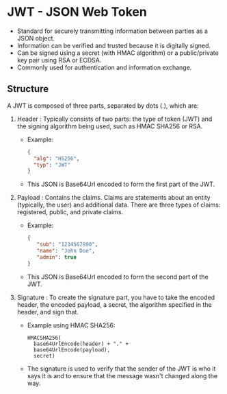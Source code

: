 # JWT - JSON Web Token
- Standard for securely transmitting information between parties as a JSON object.
- Information can be verified and trusted because it is digitally signed.
- Can be signed using a secret (with HMAC algorithm) or a public/private key pair using RSA or ECDSA.
- Commonly used for authentication and information exchange.

## Structure
A JWT is composed of three parts, separated by dots (.), which are:
1. Header : Typically consists of two parts: the type of token (JWT) and the signing algorithm being used, such as HMAC SHA256 or RSA.
   - Example:
     ```json
     {
       "alg": "HS256",
       "typ": "JWT"
     }
     ```
   - This JSON is Base64Url encoded to form the first part of the JWT.

2. Payload : Contains the claims. Claims are statements about an entity (typically, the user) and additional data. There are three types of claims: registered, public, and private claims.
    - Example:
      ```json
      {
         "sub": "1234567890",
         "name": "John Doe",
         "admin": true
      }
      ```
    - This JSON is Base64Url encoded to form the second part of the JWT.
3. Signature : To create the signature part, you have to take the encoded header, the encoded payload, a secret, the algorithm specified in the header, and sign that.
   - Example using HMAC SHA256:
     ```
     HMACSHA256(
       base64UrlEncode(header) + "." +
       base64UrlEncode(payload),
       secret)
     ```
   - The signature is used to verify that the sender of the JWT is who it says it is and to ensure that the message wasn't changed along the way.

